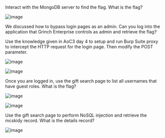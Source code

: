 Interact with the MongoDB server to find the flag. What is the flag?

![image](https://user-images.githubusercontent.com/95479102/145145768-132c125f-c23c-48d4-a86b-4be94df3e335.png)

We discussed how to bypass login pages as an admin. Can you log into the application that Grinch Enterprise controls as admin and retrieve the flag?

Use the knowledge given in AoC3 day 4 to setup and run Burp Suite proxy to intercept the HTTP request for the login page. Then modify the POST parameter.

![image](https://user-images.githubusercontent.com/95479102/145220286-5e6e7df4-e3ee-42c7-9018-5ce1317a6d41.png)

![image](https://user-images.githubusercontent.com/95479102/145219467-99274a65-af95-41c2-ba75-2e632644588a.png)

Once you are logged in, use the gift search page to list all usernames that have guest roles. What is the flag?

![image](https://user-images.githubusercontent.com/95479102/145219892-acb9e3b2-0142-402b-8bbd-ab68e01134e2.png)

![image](https://user-images.githubusercontent.com/95479102/145219932-d4dac2e8-25fa-47eb-9038-8e881230c8d3.png)


Use the gift search page to perform NoSQL injection and retrieve the mcskidy record. What is the details record?

![image](https://user-images.githubusercontent.com/95479102/145220100-1038a3b4-5037-41d6-b7b0-77f72d94f24a.png)
